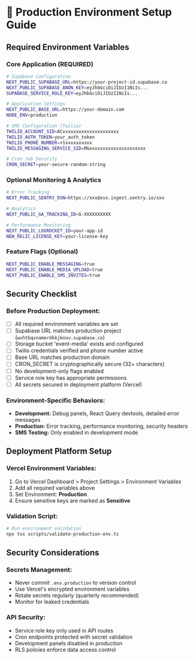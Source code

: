 # 🔧 Production Environment Setup Guide

## Required Environment Variables

### **Core Application (REQUIRED)**

```bash
# Supabase Configuration
NEXT_PUBLIC_SUPABASE_URL=https://your-project-id.supabase.co
NEXT_PUBLIC_SUPABASE_ANON_KEY=eyJhbGciOiJIUzI1NiIs...
SUPABASE_SERVICE_ROLE_KEY=eyJhbGciOiJIUzI1NiIs...

# Application Settings
NEXT_PUBLIC_BASE_URL=https://your-domain.com
NODE_ENV=production

# SMS Configuration (Twilio)
TWILIO_ACCOUNT_SID=ACxxxxxxxxxxxxxxxxxxxxx
TWILIO_AUTH_TOKEN=your_auth_token
TWILIO_PHONE_NUMBER=+1xxxxxxxxxx
TWILIO_MESSAGING_SERVICE_SID=MGxxxxxxxxxxxxxxxxxxxxx

# Cron Job Security
CRON_SECRET=your-secure-random-string
```

### **Optional Monitoring & Analytics**

```bash
# Error Tracking
NEXT_PUBLIC_SENTRY_DSN=https://xxx@xxx.ingest.sentry.io/xxx

# Analytics
NEXT_PUBLIC_GA_TRACKING_ID=G-XXXXXXXXXX

# Performance Monitoring
NEXT_PUBLIC_LOGROCKET_ID=your-app-id
NEW_RELIC_LICENSE_KEY=your-license-key
```

### **Feature Flags (Optional)**

```bash
NEXT_PUBLIC_ENABLE_MESSAGING=true
NEXT_PUBLIC_ENABLE_MEDIA_UPLOAD=true
NEXT_PUBLIC_ENABLE_SMS_INVITES=true
```

## Security Checklist

### **Before Production Deployment:**

- [ ] All required environment variables are set
- [ ] Supabase URL matches production project (`wvhtbqvnamerdkkjknuv.supabase.co`)
- [ ] Storage bucket 'event-media' exists and configured
- [ ] Twilio credentials verified and phone number active
- [ ] Base URL matches production domain
- [ ] CRON_SECRET is cryptographically secure (32+ characters)
- [ ] No development-only flags enabled
- [ ] Service role key has appropriate permissions
- [ ] All secrets secured in deployment platform (Vercel)

### **Environment-Specific Behaviors:**

- **Development:** Debug panels, React Query devtools, detailed error messages
- **Production:** Error tracking, performance monitoring, security headers
- **SMS Testing:** Only enabled in development mode

## Deployment Platform Setup

### **Vercel Environment Variables:**

1. Go to Vercel Dashboard > Project Settings > Environment Variables
2. Add all required variables above
3. Set Environment: **Production**
4. Ensure sensitive keys are marked as **Sensitive**

### **Validation Script:**

```bash
# Run environment validation
npx tsx scripts/validate-production-env.ts
```

## Security Considerations

### **Secrets Management:**

- Never commit `.env.production` to version control
- Use Vercel's encrypted environment variables
- Rotate secrets regularly (quarterly recommended)
- Monitor for leaked credentials

### **API Security:**

- Service role key only used in API routes
- Cron endpoints protected with secret validation
- Development panels disabled in production
- RLS policies enforce data access control
